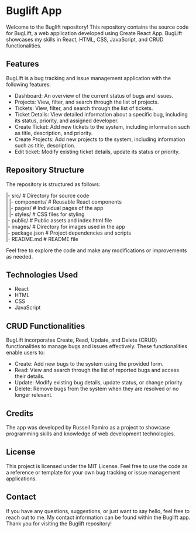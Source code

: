 # Buglift App

Welcome to the Buglift repository! This repository contains the source code for BugLift, a web application developed using Create React App. BugLift showcases my skills in React, HTML, CSS, JavaScript, and CRUD functionalities.

## Features

BugLift is a bug tracking and issue management application with the following features:


<ul>
<li>Dashboard: An overview of the current status of bugs and issues.</li>
<li>Projects: View, filter, and search through the list of projects.</li>
<li>Tickets: View, filter, and search through the list of tickets.</li>
<li>Ticket Details: View detailed information about a specific bug, including its status, priority, and assigned developer.</li>
<li>Create Ticket: Add new tickets to the system, including information such as title, description, and priority.</li>
  <li>Create Projects: Add new projects to the system, including information such as title, description.</li>
<li>Edit ticket: Modify existing ticket details, update its status or priority.</li>
</ul>

## Repository Structure

The repository is structured as follows:

|- src/                  # Directory for source code<br/>
|  |- components/        # Reusable React components<br/>
|  |- pages/             # Individual pages of the app<br/>
|  |- styles/            # CSS files for styling<br/>
|- public/               # Public assets and index.html file<br/>
|- images/               # Directory for images used in the app<br/>
|- package.json          # Project dependencies and scripts<br/>
|- README.md             # README file<br/>

Feel free to explore the code and make any modifications or improvements as needed.

## Technologies Used
<ul>
<li>React</li>
<li>HTML</li>
<li>CSS</li>
<li>JavaScript</li>
</ul>

## CRUD Functionalities
BugLift incorporates Create, Read, Update, and Delete (CRUD) functionalities to manage bugs and issues effectively. These functionalities enable users to:
<ul>
  <li>Create: Add new bugs to the system using the provided form.</li>
  <li>Read: View and search through the list of reported bugs and access their details.</li>
  <li>Update: Modify existing bug details, update status, or change priority.</li>
  <li>Delete: Remove bugs from the system when they are resolved or no longer relevant.</li>
</ul>

## Credits

The app was developed by Russell Ramiro as a project to showcase programming skills and knowledge of web development technologies.

## License

This project is licensed under the MIT License. Feel free to use the code as a reference or template for your own bug tracking or issue management applications.

## Contact

If you have any questions, suggestions, or just want to say hello, feel free to reach out to me. My contact information can be found within the Buglift app.
Thank you for visiting the Buglift repository!
